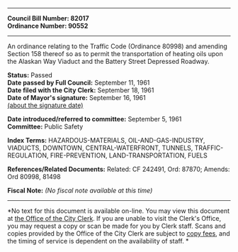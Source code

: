 * * * * *  
  
**Council Bill Number: [](#h0)[](#h2)82017**   
**Ordinance Number: 90552**  
  
* * * * *  
  
An ordinance relating to the Traffic Code (Ordinance 80998) and amending Section 158 thereof so as to permit the transportation of heating oils upon the Alaskan Way Viaduct and the Battery Street Depressed Roadway.  
  
**Status:** Passed   
**Date passed by Full Council:** September 11, 1961   
**Date filed with the City Clerk:** September 18, 1961   
**Date of Mayor's signature:** September 16, 1961   
[(about the signature date)](/~public/approvaldate.htm)   
  
  
**Date introduced/referred to committee:** September 5, 1961   
**Committee:** Public Safety   
  
**Index Terms:** HAZARDOUS-MATERIALS, OIL-AND-GAS-INDUSTRY, VIADUCTS, DOWNTOWN, CENTRAL-WATERFRONT, TUNNELS, TRAFFIC-REGULATION, FIRE-PREVENTION, LAND-TRANSPORTATION, FUELS  
  
**References/Related Documents:** Related: CF 242491, Ord: 87870; Amends: Ord 80998, 81498  
  
**Fiscal Note:** *(No fiscal note available at this time)*  
  
* * * * *  
  
*No text for this document is available on-line. You may view this document at [the Office of the City Clerk](http://www.seattle.gov/leg/clerk/contactUs.htm). If you are unable to visit the Clerk's Office, you may request a copy or scan be made for you by Clerk staff. Scans and copies provided by the Office of the City Clerk are subject to [copy fees](http://clerk.seattle.gov/~public/clerkfees.htm), and the timing of service is dependent on the availability of staff. *  
  
  
